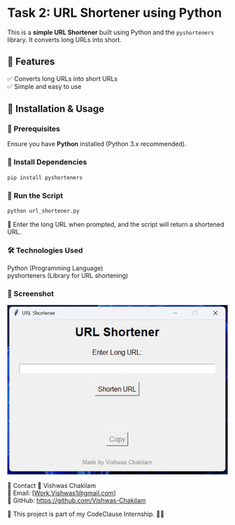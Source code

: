 # Task 2: URL Shortener using Python  

This is a **simple URL Shortener** built using Python and the `pyshorteners` library. It converts long URLs into short.  

## 🚀 Features  
✅ Converts long URLs into short URLs  
✅ Simple and easy to use  

## 📌 Installation & Usage  
### 🔹 Prerequisites  
Ensure you have **Python** installed (Python 3.x recommended).  

### 🔹 Install Dependencies  
```bash
pip install pyshorteners
```
### 🔹 Run the Script
```bash
python url_shortener.py
```
🔹 Enter the long URL when prompted, and the script will return a shortened URL.

### 🛠 Technologies Used
Python (Programming Language) <br>
pyshorteners (Library for URL shortening)<br>

### 📸 Screenshot
![URLShortener Screenshot](https://github.com/Vishwas-Chakilam/CodeClause-Internship/blob/main/Task-2/Assets/Screenshot%202025-03-08%20095155.png)  

📧 Contact
👤 Vishwas Chakilam <br>
📧 Email: [Work.Vishwas1@gmail.com] <br>
🔗 GitHub: https://github.com/Vishwas-Chakilam <br>

🌟 This project is part of my CodeClause Internship. 🚀✨
